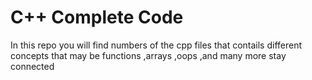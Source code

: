 <h1>
    C++ Complete Code
</h1>
<p>
  In this repo you will find numbers of the cpp files that contails different concepts that may be functions ,arrays ,oops ,and many more stay connected
</p>
